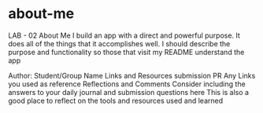 # about-me

LAB - 02
About Me
I build an app with a direct and powerful purpose. It does all of the things that it accomplishes well. I should describe the purpose and functionality so those that visit my README understand the app

Author: Student/Group Name
Links and Resources
submission PR
Any Links you used as reference
Reflections and Comments
Consider including the answers to your daily journal and submission questions here
This is also a good place to reflect on the tools and resources used and learned